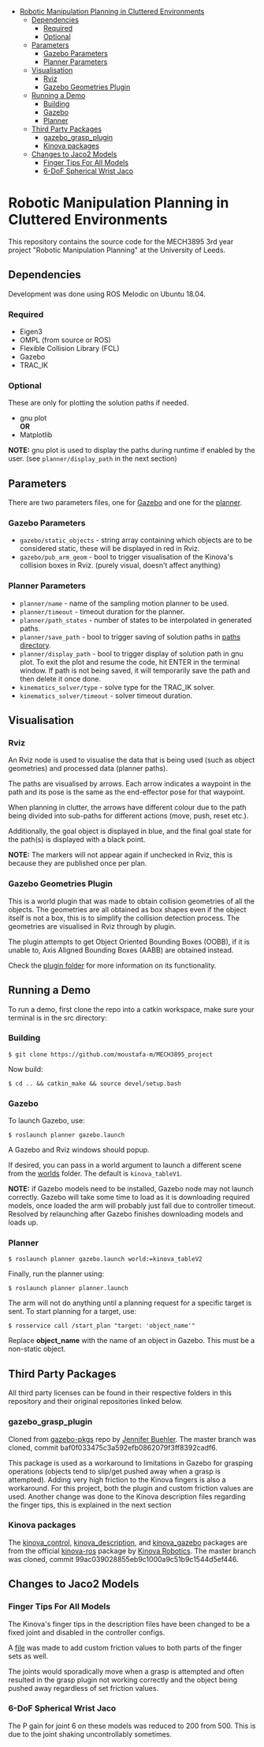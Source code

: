 - [Robotic Manipulation Planning in Cluttered Environments](#robotic-manipulation-planning-in-cluttered-environments)
  - [Dependencies](#dependencies)
    - [Required](#required)
    - [Optional](#optional)
  - [Parameters](#parameters)
    - [Gazebo Parameters](#gazebo-parameters)
    - [Planner Parameters](#planner-parameters)
  - [Visualisation](#visualisation)
    - [Rviz](#rviz)
    - [Gazebo Geometries Plugin](#gazebo-geometries-plugin)
  - [Running a Demo](#running-a-demo)
    - [Building](#building)
    - [Gazebo](#gazebo)
    - [Planner](#planner)
  - [Third Party Packages](#third-party-packages)
    - [gazebo_grasp_plugin](#gazebo_grasp_plugin)
    - [Kinova packages](#kinova-packages)
  - [Changes to Jaco2 Models](#changes-to-jaco2-models)
    - [Finger Tips For All Models](#finger-tips-for-all-models)
    - [6-DoF Spherical Wrist Jaco](#6-dof-spherical-wrist-jaco)

# Robotic Manipulation Planning in Cluttered Environments
This repository contains the source code for the MECH3895 3rd year project "Robotic Manipulation Planning" at the University of Leeds.  

## Dependencies
Development was done using ROS Melodic on Ubuntu 18.04.

### Required
- Eigen3
- OMPL (from source or ROS)
- Flexible Collision Library (FCL)
- Gazebo
- TRAC_IK

### Optional
These are only for plotting the solution paths if needed.

- gnu plot  
**OR**
- Matplotlib

**NOTE:** gnu plot is used to display the paths during runtime if enabled by the user. (see ```planner/display_path``` in the next section)

## Parameters
There are two parameters files, one for [Gazebo](kinova_gazebo/params/gazebo_params.yaml) and one for the [planner](planner/params/params.yaml).

### Gazebo Parameters
- ```gazebo/static_objects``` - string array containing which objects are to be considered static, these will be displayed in red in Rviz.
- ```gazebo/pub_arm_geom``` - bool to trigger visualisation of the Kinova's collision boxes in Rviz. (purely visual, doesn't affect anything)

### Planner Parameters
- ```planner/name``` - name of the sampling motion planner to be used.
- ```planner/timeout``` - timeout duration for the planner.
- ```planner/path_states``` - number of states to be interpolated in generated paths.
- ```planner/save_path``` - bool to trigger saving of solution paths in [paths directory](planner/paths).
- ```planner/display_path``` - bool to trigger display of solution path in gnu plot. To exit the plot and resume the code, hit ENTER in the terminal window. If path is not being saved, it will temporarily save the path and then delete it once done.
- ```kinematics_solver/type``` - solve type for the TRAC_IK solver.
- ```kinematics_solver/timeout``` - solver timeout duration.

## Visualisation
### Rviz
An Rviz node is used to visualise the data that is being used (such as object geometries) and processed data (planner paths).

The paths are visualised by arrows. Each arrow indicates a waypoint in the path and its pose is the same as the end-effector pose for that waypoint.

When planning in clutter, the arrows have different colour due to the path being divided into sub-paths for different actions (move, push, reset etc.).

Additionally, the goal object is displayed in blue, and the final goal state for the path(s) is displayed with a black point.

**NOTE:** The markers will not appear again if unchecked in Rviz, this is because they are published once per plan.

### Gazebo Geometries Plugin
This is a world plugin that was made to obtain collision geometries of all the objects. The geometries are all obtained as box shapes even if the object itself is not a box, this is to simplify the collision detection process. The geometries are visualised in Rviz through by plugin.

The plugin attempts to get Object Oriented Bounding Boxes (OOBB), if it is unable to, Axis Aligned Bounding Boxes (AABB) are obtained instead.

Check the [plugin folder](gazebo_geometries_plugin/) for more information on its functionality.

## Running a Demo
To run a demo, first clone the repo into a catkin workspace, make sure your terminal is in the src directory:

### Building
```
$ git clone https://github.com/moustafa-m/MECH3895_project
```

Now build:

```
$ cd .. && catkin_make && source devel/setup.bash
```

### Gazebo
To launch Gazebo, use:

```
$ roslaunch planner gazebo.launch
```

A Gazebo and Rviz windows should popup.

If desired, you can pass in a world argument to launch a different scene from the [worlds](kinova_gazebo/worlds) folder. The default is ```kinova_tableV1```.

**NOTE:** if Gazebo models need to be installed, Gazebo node may not launch correctly. Gazebo will take some time to load as it is downloading required models, once loaded the arm will probably just fall due to controller timeout. Resolved by relaunching after Gazebo finishes downloading models and loads up.  

### Planner
```
$ roslaunch planner gazebo.launch world:=kinova_tableV2
```

Finally, run the planner using:

```
$ roslaunch planner planner.launch
```

The arm will not do anything until a planning request for a specific target is sent. To start planning for a target, use:

```
$ rosservice call /start_plan "target: 'object_name'" 
```

Replace **object_name** with the name of an object in Gazebo. This must be a non-static object.

## Third Party Packages
All third party licenses can be found in their respective folders in this repository and their original repositories linked below.

### gazebo_grasp_plugin
Cloned from [gazebo-pkgs](https://github.com/JenniferBuehler/gazebo-pkgs) repo by [Jennifer Buehler](https://github.com/JenniferBuehler). The master branch was cloned, commit baf0f033475c3a592efb0862079f3ff8392cadf6.  

This package is used as a workaround to limitations in Gazebo for grasping operations (objects tend to slip/get pushed away when a grasp is attempted). Adding very high friction to the Kinova fingers is also a workaround. For this project, both the plugin and custom friction values are used. Another change was done to the Kinova description files regarding the finger tips, this is explained in the next section

### Kinova packages
The [kinova_control](kinova_control/), [kinova_description](kinova_description/), and [kinova_gazebo](kinova_gazebo) packages are from the official [kinova-ros](https://github.com/Kinovarobotics/kinova-ros/tree/master) package by [Kinova Robotics](https://github.com/Kinovarobotics). The master branch was cloned, commit 99ac039028855eb9c1000a9c51b9c1544d5ef446.

## Changes to Jaco2 Models
### Finger Tips For All Models
The Kinova's finger tips in the description files have been changed to be a fixed joint and disabled in the controller configs.

A [file](kinova_description/urdf/kinova_finger_friction.xacro) was made to add custom friction values to both parts of the finger sets as well.

The joints would sporadically move when a grasp is attempted and often resulted in the grasp plugin not working correctly and the object being pushed away regardless of set friction values.

### 6-DoF Spherical Wrist Jaco
The P gain for joint 6 on these models was reduced to 200 from 500. This is due to the joint shaking uncontrollably sometimes.
